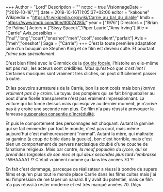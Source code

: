 +++
Author = "Lord"
Description = ""
notoc = true
VisionnageDate = ["2019-10-16",""]
date = 2019-10-16T11:05:37+02:00
editor = "kakoune"
Wikipedia = "https://fr.wikipedia.org/wiki/Carrie_au_bal_du_diable"
Imdb = "https://www.imdb.com/title/tt0074285/"
year = ["1976"]
Directors = ["Brian De Palma"]
Actors = ["Sissy Spacek","Piper Laurie","Amy Irving"]
title = "Carrie"
Avis_possibles = ["nul","long","court","oneshot","meh","cool","excellent","parfait"]
Avis = ["meh","oneshot"] 
Saga = ["Carrie"]
+++
C'est la toute première adaptation ciné d'un bouquin de Stephen King et ce film est devenu culte.
Et pourtant *j'aime pas spécialement*.

C'est bien filmé avec le Gimmick de la [double focale](https://fr.wikipedia.org/wiki/Demi-bonnette), l'histoire en elle-même est pas mal, les acteurs sont crédibles.
*Mais qu'est-ce que c'est lent !*
Certaines musiques sont vraiment très clichés, on peut difficilement passer à outre.

Et les pouvoirs surnaturels de la Carrie, bon ils sont cools mais bon *j'arrive vraiment pas à y croire*.
Le tuyau des pompiers qui se fait bringueballer au bout d'une ficelle transparente n'est pas vraiment impressionnant.
La voiture qui lui fonce dessus mais qui esquive au dernier moment, je n'arrive pas à y croire une seconde non plus.
Ce film n'a pas réussi à provoquer la fameuse [suspension consentie d'incrédulité](https://fr.wikipedia.org/wiki/Suspension_consentie_de_l%27incr%C3%A9dulit%C3%A9).

Et puis le comportement des personnages est choquant.
Autant la gamine qui se fait emmerder par tout le monde, c'est pas cool, mais même aujourd'hui c'est malheureusement "normal".
Autant la mère, qui maltraite sa gamine (à coup de bible dans la gueule), bon c'est horrible, mais c'est bien un comportement de pervers narcissique doublé d'une couche de fanatisme religieux.
Mais par contre, *la meuf populaire du lycée, qui se prend des torgnoles de son mec et qui deux secondes plus tard l'embrasse* !
WHAAAAT !?
C'était vraiment comme ça dans les années 70 ?!

En fait c'est dommage, parceque ce réalisateur a réussi à pondre de supers films et qu'en plus tout le monde place Carrie dans les films cultes mais j'ai eu l'impression de me taper un nanard.
Il y avait du potentiel, mais ce film n'a pas réussi à rester moderne et est très marqué années 70.
*Déçu*
